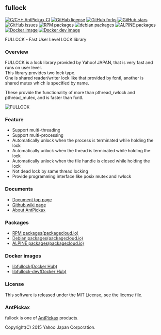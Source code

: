 fullock
-------
[![C/C++ AntPickax CI](https://github.com/yahoojapan/fullock/workflows/C/C++%20AntPickax%20CI/badge.svg)](https://github.com/yahoojapan/fullock/actions)
[![GitHub license](https://img.shields.io/badge/license-MIT-blue.svg)](https://raw.githubusercontent.com/yahoojapan/fullock/master/COPYING)
[![GitHub forks](https://img.shields.io/github/forks/yahoojapan/fullock.svg)](https://github.com/yahoojapan/fullock/network)
[![GitHub stars](https://img.shields.io/github/stars/yahoojapan/fullock.svg)](https://github.com/yahoojapan/fullock/stargazers)
[![GitHub issues](https://img.shields.io/github/issues/yahoojapan/fullock.svg)](https://github.com/yahoojapan/fullock/issues)
[![RPM packages](https://img.shields.io/badge/rpm-packagecloud.io-844fec.svg)](https://packagecloud.io/antpickax/stable)
[![debian packages](https://img.shields.io/badge/deb-packagecloud.io-844fec.svg)](https://packagecloud.io/antpickax/stable)
[![ALPINE packages](https://img.shields.io/badge/apk-packagecloud.io-844fec.svg)](https://packagecloud.io/antpickax/stable)
[![Docker image](https://img.shields.io/docker/pulls/antpickax/libfullock.svg)](https://hub.docker.com/r/antpickax/libfullock)
[![Docker dev image](https://img.shields.io/docker/pulls/antpickax/libfullock-dev.svg)](https://hub.docker.com/r/antpickax/libfullock-dev)

FULLOCK - Fast User Level LOCK library

### Overview

FULLOCK is a lock library provided by Yahoo! JAPAN, that is very fast and runs on user level.  
This library provides two lock type.  
One is shared reader/writer lock like that provided by fcntl, another is shared mutex which is specified by name.  
  
These provide the functionality of more than pthread_rwlock and pthread_mutex, and is faster than fcntl.  

![FULLOCK](https://fullock.antpick.ax/images/top_fullock.png)

### Feature
  - Support multi-threading
  - Support multi-processing
  - Automatically unlock when the process is terminated while holding the lock
  - Automatically unlock when the thread is terminated while holding the lock
  - Automatically unlock when the file handle is closed while holding the lock
  - Not dead lock by same thread locking
  - Provide programming interface like posix mutex and rwlock

### Documents
  - [Document top page](https://fullock.antpick.ax/)
  - [Github wiki page](https://github.com/yahoojapan/fullock/wiki)
  - [About AntPickax](https://antpick.ax/)

### Packages
  - [RPM packages(packagecloud.io)](https://packagecloud.io/antpickax/stable)
  - [Debian packages(packagecloud.io)](https://packagecloud.io/antpickax/stable)
  - [ALPINE packages(packagecloud.io)](https://packagecloud.io/antpickax/stable)

### Docker images
  - [libfullock(Docker Hub)](https://hub.docker.com/r/antpickax/libfullock)
  - [libfullock-dev(Docker Hub)](https://hub.docker.com/r/antpickax/libfullock-dev)

### License
This software is released under the MIT License, see the license file.

### AntPickax
fullock is one of [AntPickax](https://antpick.ax/) products.

Copyright(C) 2015 Yahoo Japan Corporation.
